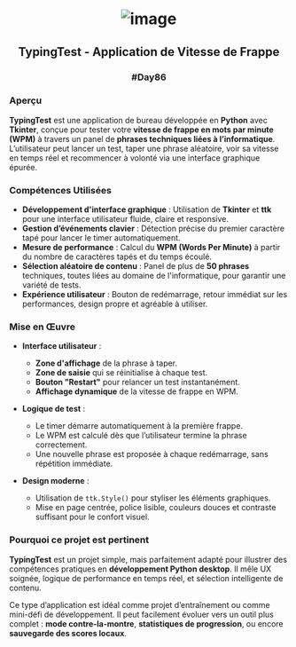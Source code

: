 # <p align="center"> ![image](https://github.com/user-attachments/assets/973b6d5f-7202-4b73-a622-498e2766e50b) </p>

## <p align="center"> TypingTest - Application de Vitesse de Frappe </p>

### <p align="center"> #Day86 </p>

### Aperçu

**TypingTest** est une application de bureau développée en **Python** avec **Tkinter**, conçue pour tester votre **vitesse de frappe en mots par minute (WPM)** à travers un panel de **phrases techniques liées à l’informatique**. L’utilisateur peut lancer un test, taper une phrase aléatoire, voir sa vitesse en temps réel et recommencer à volonté via une interface graphique épurée.

### Compétences Utilisées

- **Développement d'interface graphique** : Utilisation de **Tkinter** et **ttk** pour une interface utilisateur fluide, claire et responsive.
- **Gestion d’événements clavier** : Détection précise du premier caractère tapé pour lancer le timer automatiquement.
- **Mesure de performance** : Calcul du **WPM (Words Per Minute)** à partir du nombre de caractères tapés et du temps écoulé.
- **Sélection aléatoire de contenu** : Panel de plus de **50 phrases** techniques, toutes liées au domaine de l'informatique, pour garantir une variété de tests.
- **Expérience utilisateur** : Bouton de redémarrage, retour immédiat sur les performances, design propre et agréable à utiliser.

### Mise en Œuvre

- **Interface utilisateur** :
  - **Zone d'affichage** de la phrase à taper.
  - **Zone de saisie** qui se réinitialise à chaque test.
  - **Bouton "Restart"** pour relancer un test instantanément.
  - **Affichage dynamique** de la vitesse de frappe en WPM.

- **Logique de test** :
  - Le timer démarre automatiquement à la première frappe.
  - Le WPM est calculé dès que l’utilisateur termine la phrase correctement.
  - Une nouvelle phrase est proposée à chaque redémarrage, sans répétition immédiate.

- **Design moderne** :
  - Utilisation de `ttk.Style()` pour styliser les éléments graphiques.
  - Mise en page centrée, police lisible, couleurs douces et contraste suffisant pour le confort visuel.

### Pourquoi ce projet est pertinent

**TypingTest** est un projet simple, mais parfaitement adapté pour illustrer des compétences pratiques en **développement Python desktop**. Il mêle UX soignée, logique de performance en temps réel, et sélection intelligente de contenu.

Ce type d’application est idéal comme projet d’entraînement ou comme mini-défi de développement. Il peut facilement évoluer vers un outil plus complet : **mode contre-la-montre**, **statistiques de progression**, ou encore **sauvegarde des scores locaux**.

##
